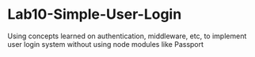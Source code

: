 # Lab10-Simple-User-Login
Using concepts learned on authentication, middleware, etc, to implement user login system without using node modules like Passport
